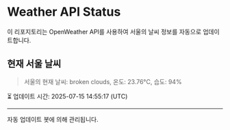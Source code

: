 
# Weather API Status

이 리포지토리는 OpenWeather API를 사용하여 서울의 날씨 정보를 자동으로 업데이트합니다.

## 현재 서울 날씨
> 서울의 현재 날씨: broken clouds, 온도: 23.76°C, 습도: 94%

⏳ 업데이트 시간: 2025-07-15 14:55:17 (UTC)

---
자동 업데이트 봇에 의해 관리됩니다.
